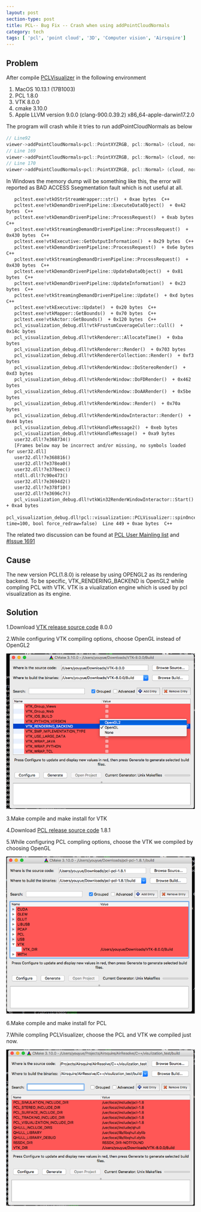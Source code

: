 ```yaml
---
layout: post
section-type: post
title: PCL-- Bug Fix -- Crash when using addPointCloudNormals
category: tech
tags: [ 'pcl', 'point cloud', '3D', 'Computer vision', 'Airsquire']
---
```


## Problem

After compile [PCLVisualizer](http://pointclouds.org/documentation/tutorials/pcl_visualizer.php) in the following environment

1. MacOS 10.13.1 (17B1003)
2. PCL 1.8.0
3. VTK 8.0.0
4. cmake 3.10.0
5. Apple LLVM version 9.0.0 (clang-900.0.39.2) x86_64-apple-darwin17.2.0

The program will crash while it tries to run addPointCloudNormals as below

```C++
// Line92
viewer->addPointCloudNormals<pcl::PointXYZRGB, pcl::Normal> (cloud, normals, 10, 0.05, "normals");
// Line 169
viewer->addPointCloudNormals<pcl::PointXYZRGB, pcl::Normal> (cloud, normals1, 10, 0.05, "normals1", v1);
// Line 170
viewer->addPointCloudNormals<pcl::PointXYZRGB, pcl::Normal> (cloud, normals2, 10, 0.05, "normals2", v2);
```

In Windows the memory dump will be something like this, the error will reported as BAD ACCESS Ssegmentation fault which is not useful at all.

```
   pcltest.exe!vtkOStrStreamWrapper::str()  + 0xae bytes  C++ 
   pcltest.exe!vtkDemandDrivenPipeline::ExecuteDataObject()  + 0x42 bytes  C++ 
   pcltest.exe!vtkDemandDrivenPipeline::ProcessRequest()  + 0xab bytes  C++ 
   pcltest.exe!vtkStreamingDemandDrivenPipeline::ProcessRequest()  + 0x430 bytes  C++ 
   pcltest.exe!vtkExecutive::GetOutputInformation()  + 0x29 bytes  C++ 
   pcltest.exe!vtkDemandDrivenPipeline::ProcessRequest()  + 0x6e bytes  C++ 
   pcltest.exe!vtkStreamingDemandDrivenPipeline::ProcessRequest()  + 0x430 bytes  C++ 
   pcltest.exe!vtkDemandDrivenPipeline::UpdateDataObject()  + 0x81 bytes  C++ 
   pcltest.exe!vtkDemandDrivenPipeline::UpdateInformation()  + 0x23 bytes  C++ 
   pcltest.exe!vtkStreamingDemandDrivenPipeline::Update()  + 0xd bytes  C++ 
   pcltest.exe!vtkExecutive::Update()  + 0x20 bytes  C++ 
   pcltest.exe!vtkMapper::GetBounds()  + 0x70 bytes  C++ 
   pcltest.exe!vtkActor::GetBounds()  + 0x120 bytes  C++ 
   pcl_visualization_debug.dll!vtkFrustumCoverageCuller::Cull()  + 0x14c bytes   
   pcl_visualization_debug.dll!vtkRenderer::AllocateTime()  + 0xba bytes   
   pcl_visualization_debug.dll!vtkRenderer::Render()  + 0x703 bytes   
   pcl_visualization_debug.dll!vtkRendererCollection::Render()  + 0xf3 bytes   
   pcl_visualization_debug.dll!vtkRenderWindow::DoStereoRender()  + 0xd3 bytes   
   pcl_visualization_debug.dll!vtkRenderWindow::DoFDRender()  + 0x462 bytes   
   pcl_visualization_debug.dll!vtkRenderWindow::DoAARender()  + 0x5be bytes   
   pcl_visualization_debug.dll!vtkRenderWindow::Render()  + 0x70a bytes   
   pcl_visualization_debug.dll!vtkRenderWindowInteractor::Render()  + 0x44 bytes   
   pcl_visualization_debug.dll!vtkHandleMessage2()  + 0xeb bytes   
   pcl_visualization_debug.dll!vtkHandleMessage()  + 0xa9 bytes   
   user32.dll!7e368734()   
   [Frames below may be incorrect and/or missing, no symbols loaded for user32.dll]   
   user32.dll!7e368816()   
   user32.dll!7e378ea0()   
   user32.dll!7e378eec()   
   ntdll.dll!7c90e473()   
   user32.dll!7e3694d2()   
   user32.dll!7e378f10()   
   user32.dll!7e3696c7()   
   pcl_visualization_debug.dll!vtkWin32RenderWindowInteractor::Start()  + 0xa4 bytes   
   pcl_visualization_debug.dll!pcl::visualization::PCLVisualizer::spinOnce(int time=100, bool force_redraw=false)  Line 449 + 0xae bytes  C++ 
```

The related two discussion can be found at [PCL User Mainling list](http://www.pcl-users.org/PCLVisualizer-crashes-after-addPointCloudNormals-td4029900.html) and [#Issue 1691](https://github.com/PointCloudLibrary/pcl/issues/1601)

## Cause

The new version PCL(1.8.0) is release by using OPENGL2 as its rendering backend. To be specific, VTK_RENDERING_BACKEND is OpenGL2 while compling PCL with VTK. VTK is a viualization engine which is used by pcl visualization as its engine.

## Solution

1.Download [VTK release source code](https://github.com/Kitware/VTK/releases) 8.0.0

2.While configuring VTK compiling options, choose OpenGL instead of OpenGL2

![image](/img/VTKCMake.png)

3.Make compile and make install for VTK

4.Download [PCL release source code](https://github.com/PointCloudLibrary/pcl/releases) 1.8.1

5.While configuring PCL compling options, choose the VTK we compiled by choosing OpenGL

![image](/img/PCLCmake.png)

6.Make compile and make install for PCL

7.While compling PCLVisualizer, choose the PCL and VTK we compiled just now.

![image](/img/VisualizationCmake.png)